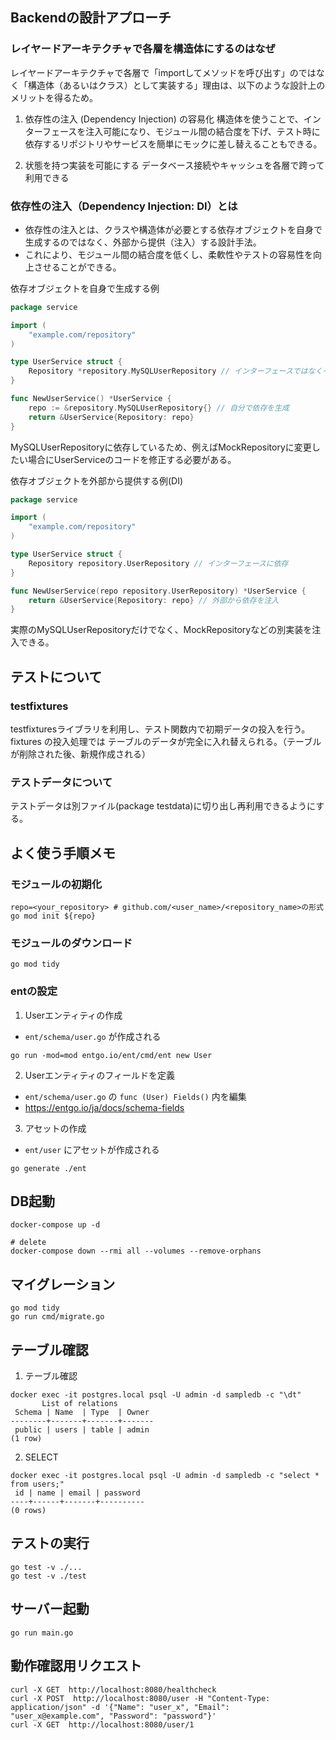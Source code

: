 ## Backendの設計アプローチ

### レイヤードアーキテクチャで各層を構造体にするのはなぜ
レイヤードアーキテクチャで各層で「importしてメソッドを呼び出す」のではなく「構造体（あるいはクラス）として実装する」理由は、以下のような設計上のメリットを得るため。
1. 依存性の注入 (Dependency Injection) の容易化
  構造体を使うことで、インターフェースを注入可能になり、モジュール間の結合度を下げ、テスト時に依存するリポジトリやサービスを簡単にモックに差し替えることもできる。

2. 状態を持つ実装を可能にする
  データベース接続やキャッシュを各層で跨って利用できる

### 依存性の注入（Dependency Injection: DI）とは
- 依存性の注入とは、クラスや構造体が必要とする依存オブジェクトを自身で生成するのではなく、外部から提供（注入）する設計手法。
- これにより、モジュール間の結合度を低くし、柔軟性やテストの容易性を向上させることができる。

依存オブジェクトを自身で生成する例
```go
package service

import (
    "example.com/repository"
)

type UserService struct {
    Repository *repository.MySQLUserRepository // インターフェースではなくインスタンス
}

func NewUserService() *UserService {
    repo := &repository.MySQLUserRepository{} // 自分で依存を生成
    return &UserService{Repository: repo}
}
```
MySQLUserRepositoryに依存しているため、例えばMockRepositoryに変更したい場合にUserServiceのコードを修正する必要がある。


依存オブジェクトを外部から提供する例(DI)
```go
package service

import (
    "example.com/repository"
)

type UserService struct {
    Repository repository.UserRepository // インターフェースに依存
}

func NewUserService(repo repository.UserRepository) *UserService {
    return &UserService{Repository: repo} // 外部から依存を注入
}

```
実際のMySQLUserRepositoryだけでなく、MockRepositoryなどの別実装を注入できる。

## テストについて

### testfixtures
testfixturesライブラリを利用し、テスト関数内で初期データの投入を行う。
fixtures の投入処理では テーブルのデータが完全に入れ替えられる。（テーブルが削除された後、新規作成される）

### テストデータについて
テストデータは別ファイル(package testdata)に切り出し再利用できるようにする。

## よく使う手順メモ

### モジュールの初期化
```
repo=<your_repository> # github.com/<user_name>/<repository_name>の形式
go mod init ${repo}
```

### モジュールのダウンロード
```
go mod tidy

```

### entの設定
1. Userエンティティの作成
  * `ent/schema/user.go` が作成される
```
go run -mod=mod entgo.io/ent/cmd/ent new User
```

2. Userエンティティのフィールドを定義
  * `ent/schema/user.go` の `func (User) Fields()` 内を編集
  * https://entgo.io/ja/docs/schema-fields

3. アセットの作成
  * `ent/user` にアセットが作成される
```
go generate ./ent
```

## DB起動
```
docker-compose up -d

# delete
docker-compose down --rmi all --volumes --remove-orphans
```

## マイグレーション
```
go mod tidy
go run cmd/migrate.go
```

## テーブル確認
1. テーブル確認
```
docker exec -it postgres.local psql -U admin -d sampledb -c "\dt"
       List of relations        
 Schema | Name  | Type  | Owner 
--------+-------+-------+-------
 public | users | table | admin 
(1 row)
```

2. SELECT
```
docker exec -it postgres.local psql -U admin -d sampledb -c "select * from users;"
 id | name | email | password
----+------+-------+----------
(0 rows)

```

## テストの実行
```
go test -v ./...
go test -v ./test
```

## サーバー起動
```
go run main.go

```

## 動作確認用リクエスト
```
curl -X GET  http://localhost:8080/healthcheck
curl -X POST  http://localhost:8080/user -H "Content-Type: application/json" -d '{"Name": "user_x", "Email": "user_x@example.com", "Password": "password"}'
curl -X GET  http://localhost:8080/user/1
```